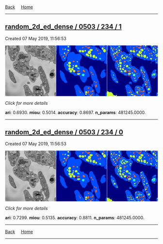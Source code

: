 
[Back](..)&nbsp;&nbsp;&nbsp;&nbsp;&nbsp;[Home](https://leapmanlab.github.io/snapshots)

---

<div class="summary"><a href="1"><h2>random_2d_ed_dense / 0503 / 234 / 1</h2></a><p>Created 07 May 2019, 11:56:53
</p><a href="1"><img src="1/media/summary.png" align="center"></a><p>
<i>Click for more details</i>
</p></div>

**ari**: 0.6930. **miou**: 0.5014. **accuracy**: 0.8697. **n_params**: 481245.0000. 

---

<div class="summary"><a href="0"><h2>random_2d_ed_dense / 0503 / 234 / 0</h2></a><p>Created 07 May 2019, 11:56:53
</p><a href="0"><img src="0/media/summary.png" align="center"></a><p>
<i>Click for more details</i>
</p></div>

**ari**: 0.7299. **miou**: 0.5135. **accuracy**: 0.8811. **n_params**: 481245.0000. 

---

[Back](..)&nbsp;&nbsp;&nbsp;&nbsp;&nbsp;[Home](https://leapmanlab.github.io/snapshots)

---